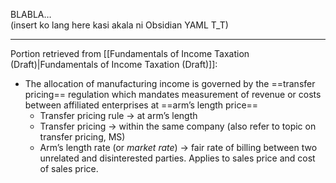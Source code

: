 
BLABLA…  
(insert ko lang here kasi akala ni Obsidian YAML T_T)

---
Portion retrieved from [[Fundamentals of Income Taxation (Draft)|Fundamentals of Income Taxation (Draft)]]:
- The allocation of manufacturing income is governed by the ==transfer pricing== regulation which mandates measurement of revenue or costs between affiliated enterprises at ==arm’s length price==
	- Transfer pricing rule → at arm’s length
	- Transfer pricing → within the same company (also refer to topic on transfer pricing, MS)
	- Arm’s length rate (or *market rate*) → fair rate of billing between two unrelated and disinterested parties. Applies to sales price and cost of sales price.
